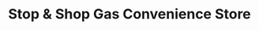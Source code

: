 ---
title: "Stop & Shop Gas Convenience Store"
url: /cromwell/stop-und-shop-gas-convenience-store/
shop: Lebensmittel
---